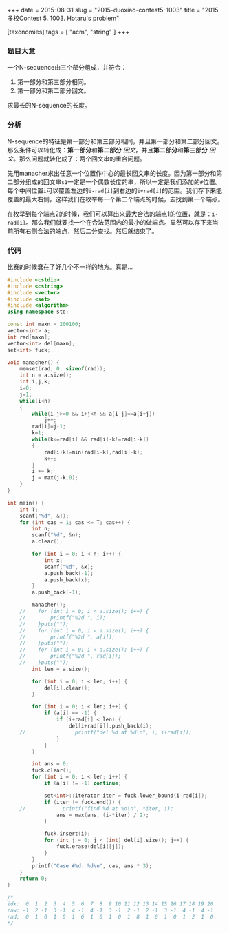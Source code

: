 +++
date = 2015-08-31
slug = "2015-duoxiao-contest5-1003"
title = "2015多校Contest 5. 1003. Hotaru's problem"

[taxonomies]
tags = [ "acm", "string" ]
+++

### 题目大意

一个N-sequence由三个部分组成，并符合：

1. 第一部分和第三部分相同。  
2. 第一部分和第二部分回文。

求最长的N-sequence的长度。

### 分析

<p>N-sequence的特征是第一部分和第三部分相同，并且第一部分和第二部分回文。那么条件可以转化成：<strong>第一部分</strong>和<strong>第二部分</strong> <em>回文</em>，并且<strong>第二部分</strong>和<strong>第三部分</strong> <em>回文</em>。那么问题就转化成了：两个回文串的重合问题。</p>

<p>先用manacher求出任意一个位置作中心的最长回文串的长度。因为第一部分和第二部分组成的回文串<code>s1</code>一定是一个偶数长度的串，所以一定是我们添加的<code>#</code>位置。每个中间位置<code>i</code>可以覆盖左边的<code>i-rad[i]</code>到右边的<code>i+rad[i]</code>的范围。我们存下来能覆盖的最大右侧，这样我们在枚举每一个第二个端点的时候，去找到第一个端点。</p>

<p>在枚举到每个端点2的时候，我们可以算出来最大合法的端点1的位置，就是：<code>i-rad[i]</code>。那么我们就要找一个在合法范围内的最小的做端点。显然可以存下来当前所有右侧合法的端点，然后二分查找。然后就结束了。</p>

<h3>代码</h3>

<p>比赛的时候蠢在了好几个不一样的地方。真是…</p>

```c++
#include <cstdio>
#include <cstring>
#include <vector>
#include <set>
#include <algorithm>
using namespace std;

const int maxn = 200100;
vector<int> a;
int rad[maxn];
vector<int> del[maxn];
set<int> fuck;

void manacher() {
    memset(rad, 0, sizeof(rad));
    int n = a.size();
    int i,j,k;
    i=0;
    j=1;
    while(i<n)
    {
        while(i-j>=0 && i+j<n && a[i-j]==a[i+j])
            j++;
        rad[i]=j-1;
        k=1;
        while(k<=rad[i] && rad[i]-k!=rad[i-k])
        {
            rad[i+k]=min(rad[i-k],rad[i]-k);
            k++;
        }
        i += k;
        j = max(j-k,0);
    }
}

int main() {
    int T;
    scanf("%d", &T);
    for (int cas = 1; cas <= T; cas++) {
        int n;
        scanf("%d", &n);
        a.clear();

        for (int i = 0; i < n; i++) {
            int x;
            scanf("%d", &x);
            a.push_back(-1);
            a.push_back(x);
        }
        a.push_back(-1);

        manacher();
    //    for (int i = 0; i < a.size(); i++) {
    //        printf("%2d ", i);
    //    }puts("");
    //    for (int i = 0; i < a.size(); i++) {
    //        printf("%2d ", a[i]);
    //    }puts("");
    //    for (int i = 0; i < a.size(); i++) {
    //        printf("%2d ", rad[i]);
    //    }puts("");
        int len = a.size();

        for (int i = 0; i < len; i++) {
            del[i].clear();
        }

        for (int i = 0; i < len; i++) {
            if (a[i] == -1) {
                if (i+rad[i] < len) {
                    del[i+rad[i]].push_back(i);
    //                printf("del %d at %d\n", i, i+rad[i]);
                }
            }
        }

        int ans = 0;
        fuck.clear();
        for (int i = 0; i < len; i++) {
            if (a[i] != -1) continue;

            set<int>::iterator iter = fuck.lower_bound(i-rad[i]);
            if (iter != fuck.end()) {
    //            printf("find %d at %d\n", *iter, i);
                ans = max(ans, (i-*iter) / 2);
            }

            fuck.insert(i);
            for (int j = 0; j < (int) del[i].size(); j++) {
                fuck.erase(del[i][j]);
            }
        }
        printf("Case #%d: %d\n", cas, ans * 3);
    }
    return 0;
}

/*
idx:  0  1  2  3  4  5  6  7  8  9 10 11 12 13 14 15 16 17 18 19 20
raw: -1  2 -1  3 -1  4 -1  4 -1  3 -1  2 -1  2 -1  3 -1  4 -1  4 -1
rad:  0  1  0  1  0  1  6  1  0  1  0  1  8  1  0  1  0  1  2  1  0
*/
```